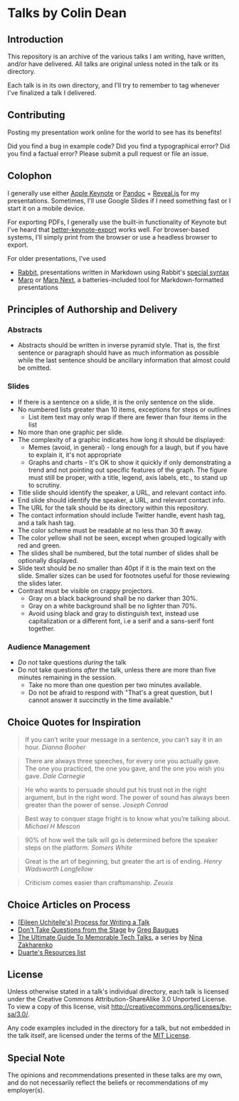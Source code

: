 Talks by Colin Dean
===================

Introduction
------------

This repository is an archive of the various talks I am writing, have written,
and/or have delivered. All talks are original unless noted in the talk or its
directory.

Each talk is in its own directory, and I'll try to remember to tag whenever I've
finalized a talk I delivered.

Contributing
------------

Posting my presentation work online for the world to see has its benefits!

Did you find a bug in example code? Did you find a typographical error? Did you
find a factual error? Please submit a pull request or file an issue.

Colophon
--------

I generally use either [Apple Keynote](https://www.apple.com/mac/keynote/)
or [Pandoc](https://pandoc.org) + [Reveal.js](https://revealjs.com/) for my presentations. 
Sometimes, I'll use Google Slides if I need something fast or I start it on a mobile device.

For exporting PDFs, I generally use the built-in functionality of Keynote but I've heard that
[better-keynote-export](https://github.com/mcfunley/better-keynote-export) works well.
For browser-based systems, I'll simply print from the browser or use a headless browser to export.

For older presentations, I've used

* [Rabbit](http://rabbit-shocker.org/en/), presentations written in Markdown 
  using Rabbit's [special
syntax](http://rabbit-shocker.org/en/sample/markdown/rabbit.html)
* [Marp](https://github.com/yhatt/marp) or [Marp Next](https://marp.app),
  a batteries-included tool for Markdown-formatted presentations

Principles of Authorship and Delivery
-------------------------------------

### Abstracts

* Abstracts should be written in inverse pyramid style. That is, the first sentence or paragraph should have as much information as possible while the last sentence should be ancillary information that almost could be omitted.

### Slides

* If there is a sentence on a slide, it is the only sentence on the slide.
* No numbered lists greater than 10 items, exceptions for steps or outlines
  * List item text may only wrap if there are fewer than four items in the list
* No more than one graphic per slide.
* The complexity of a graphic indicates how long it should be displayed:
  * Memes (avoid, in general) - long enough for a laugh, but if you have to explain it, it's not appropriate
  * Graphs and charts - It's OK to show it quickly if only demonstrating a trend and not pointing out specific features of the graph. The figure must still be proper, with a title, legend, axis labels, etc., to stand up to scrutiny.
* Title slide should identify the speaker, a URL, and relevant contact info.
* End slide should identify the speaker, a URL, and relevant contact info.
* The URL for the talk should be its directory within this repository.
* The contact information should include Twitter handle, event hash tag, and a talk hash tag.
* The color scheme must be readable at no less than 30 ft away.
* The color yellow shall not be seen, except when grouped logically with red and green.
* The slides shall be numbered, but the total number of slides shall be
  optionally displayed.
* Slide text should be no smaller than 40pt if it is the main text on the slide.
  Smaller sizes can be used for footnotes useful for those reviewing the slides
  later.
* Contrast must be visible on crappy projectors.
  * Gray on a black background shall be no darker than 30%.
  * Gray on a white background shall be no lighter than 70%.
  * Avoid using black and gray to distinguish text, instead use capitalization
    or a different font, i.e a serif and a sans-serif font together.

### Audience Management
* *Do not* take questions *during* the talk
* Do not take questions *after* the talk, unless there are more than five minutes remaining in the session.
  * Take no more than one question per two minutes available.
  * Do not be afraid to respond with "That's a great question, but I cannot answer it succinctly in the time available."

Choice Quotes for Inspiration
-----------------------------

> If you can’t write your message in a sentence, you can’t say it in an hour.
*Dianna Booher*

> There are always three speeches, for every one you actually gave. The one you
practiced, the one you gave, and the one you wish you gave.
*Dale Carnegie*

> He who wants to persuade should put his trust not in the right argument, but
in the right word. The power of sound has always been greater than
the power of sense. *Joseph Conrad*

> Best way to conquer stage fright is to know what you’re talking about.
*Michael H Mescon*

> 90% of how well the talk will go is determined before the speaker steps on the platform.
*Somers White*

> Great is the art of beginning, but greater the art is of ending.
*Henry Wadsworth Longfellow*

> Criticism comes easier than craftsmanship.
*Zeuxis*

Choice Articles on Process
--------------------------

* [[Eileen Uchitelle's] Process for Writing
  a Talk](http://eileencodes.com/posts/my-process-for-writing-a-talk/)
* [Don't Take Questions from the Stage](http://baugues.com/questions) by [Greg Baugues](https://twitter.com/greggyb)
* [The Ultimate Guide To Memorable Tech Talks](https://medium.com/@nnja/the-ultimate-guide-to-memorable-tech-talks-e7c350778d4b), a series by [Nina Zakharenko](https://twitter.com/@nnja)
* [Duarte's Resources list](https://www.duarte.com/resources/)

License
-------

Unless otherwise stated in a talk's individual directory, each talk is licensed
under the Creative Commons Attribution-ShareAlike 3.0 Unported License. To view
a copy of this license, visit http://creativecommons.org/licenses/by-sa/3.0/.

Any code examples included in the directory for a talk, but not embedded in the
talk itself, are licensed under the terms of the
[MIT License](http://opensource.org/licenses/MIT).

Special Note
------------

The opinions and recommendations presented in these talks are my own, and do not
necessarily reflect the beliefs or recommendations of my employer(s).
